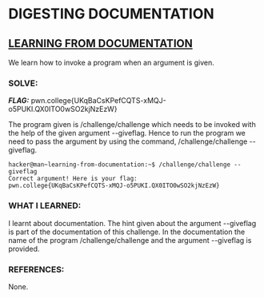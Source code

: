 # **DIGESTING DOCUMENTATION**
## **<ins>LEARNING FROM DOCUMENTATION</ins>**
We learn how to invoke a program when an argument is given.

### SOLVE: 
***FLAG:*** pwn.college{UKqBaCsKPefCQTS-xMQJ-o5PUKI.QX0ITO0wSO2kjNzEzW}

The program given is /challenge/challenge which needs to be invoked with the help of the given argument --giveflag.
Hence to run the program we need to pass the argument by using the command, /challenge/challenge --giveflag.

```
hacker@man~learning-from-documentation:~$ /challenge/challenge --giveflag
Correct argument! Here is your flag:
pwn.college{UKqBaCsKPefCQTS-xMQJ-o5PUKI.QX0ITO0wSO2kjNzEzW}
```

### WHAT I LEARNED: 
I learnt about documentation. The hint given about the argument --giveflag is part of the documentation of this challenge.
In the documentation the name of the program /challenge/challenge and the argument --giveflag is provided.

### REFERENCES:
None.

